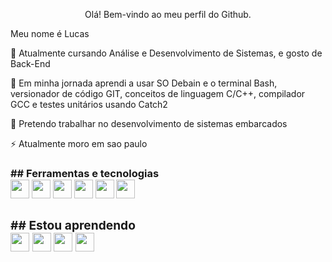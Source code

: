 <p align="center"> Olá! Bem-vindo ao meu perfil do Github.
          
<p> Meu nome é Lucas

<p>🔭 Atualmente cursando Análise e Desenvolvimento de Sistemas, e gosto de Back-End 

<p>🌱 Em minha jornada aprendi a usar SO Debain e o terminal Bash, versionador de código GIT, conceitos de linguagem C/C++, compilador GCC e testes unitários usando Catch2

<p>🤔 Pretendo trabalhar no desenvolvimento de sistemas embarcados

<p>⚡ Atualmente moro em sao paulo

<h3>## Ferramentas e tecnologias

<div display"flex">          
<img style="width: 30px; height: 30px;" src="https://cdn.jsdelivr.net/gh/devicons/devicon/icons/debian/debian-original.svg" />
<img style="width: 30px; height: 30px;" src="https://cdn.jsdelivr.net/gh/devicons/devicon/icons/bash/bash-original.svg" />
<img style="width: 30px; height: 30px;" src="https://cdn.jsdelivr.net/gh/devicons/devicon/icons/git/git-original.svg" />          
<img style="width: 30px; height: 30px;" src="https://cdn.jsdelivr.net/gh/devicons/devicon/icons/c/c-original.svg" />
<img style="width: 30px; height: 30px;" src="https://cdn.jsdelivr.net/gh/devicons/devicon/icons/cplusplus/cplusplus-original.svg" />
<img style="width: 30px; height: 30px;" src="https://cdn.jsdelivr.net/gh/devicons/devicon/icons/gcc/gcc-original.svg" />
          
<div/>          

<h3>## Estou aprendendo

<div display"flex">           
<img style="width: 30px; height: 30px;" src="https://cdn.jsdelivr.net/gh/devicons/devicon/icons/java/java-original.svg" />
<img style="width: 30px; height: 30px;" src="https://cdn.jsdelivr.net/gh/devicons/devicon/icons/python/python-original.svg" />
<img style="width: 30px; height: 30px;" src="https://cdn.jsdelivr.net/gh/devicons/devicon/icons/microsoftsqlserver/microsoftsqlserver-plain-wordmark.svg" />
<img style="width: 30px; height: 30px;" src="https://cdn.jsdelivr.net/gh/devicons/devicon/icons/docker/docker-original.svg" />   
<div/>      
